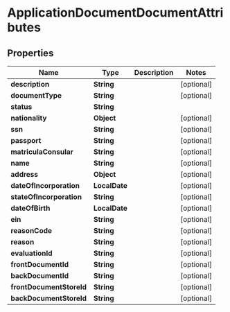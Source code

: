 

# ApplicationDocumentDocumentAttributes


## Properties

| Name | Type | Description | Notes |
|------------ | ------------- | ------------- | -------------|
|**description** | **String** |  |  [optional] |
|**documentType** | **String** |  |  [optional] |
|**status** | **String** |  |  |
|**nationality** | **Object** |  |  [optional] |
|**ssn** | **String** |  |  [optional] |
|**passport** | **String** |  |  [optional] |
|**matriculaConsular** | **String** |  |  [optional] |
|**name** | **String** |  |  [optional] |
|**address** | **Object** |  |  [optional] |
|**dateOfIncorporation** | **LocalDate** |  |  [optional] |
|**stateOfIncorporation** | **String** |  |  [optional] |
|**dateOfBirth** | **LocalDate** |  |  [optional] |
|**ein** | **String** |  |  [optional] |
|**reasonCode** | **String** |  |  [optional] |
|**reason** | **String** |  |  [optional] |
|**evaluationId** | **String** |  |  [optional] |
|**frontDocumentId** | **String** |  |  [optional] |
|**backDocumentId** | **String** |  |  [optional] |
|**frontDocumentStoreId** | **String** |  |  [optional] |
|**backDocumentStoreId** | **String** |  |  [optional] |



